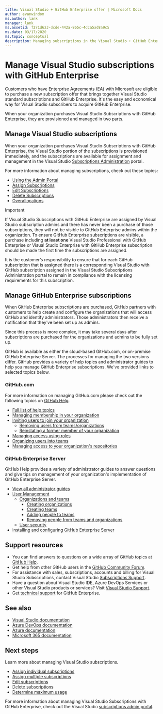 ```yaml
---
title: Visual Studio + GitHub Enterprise offer | Microsoft Docs
author: evanwindom
ms.author: lank
manager: lank
ms.assetid: f271d623-dcde-442a-865c-4dca5ad8a9c5
ms.date: 03/17/2020
ms.topic: conceptual
description: Managing subscriptions in the Visual Studio + GitHub Enterprise offer
---
```


# Manage Visual Studio subscriptions with GitHub Enterprise
Customers who have Enterprise Agreements (EA) with Microsoft are eligible to purchase a new subscription offer that brings together Visual Studio standard subscriptions and GitHub Enterprise. It's the easy and economical way for Visual Studio subscribers to acquire GitHub Enterprise. 

When your organization purchases Visual Studio Subscriptions with GitHub Enterprise, they are provisioned and managed in two parts.

## Manage Visual Studio subscriptions
When your organization purchases Visual Studio Subscriptions with GitHub Enterprise, the Visual Studio portion of the subscriptions is provisioned immediately, and the subscriptions are available for assignment and management in the Visual Studio [Subscriptions Administration](https://manage.visualstudio.com) portal. 

For more information about managing subscriptions, check out these topics:
- [Using the Admin Portal](using-admin-portal.md)
- [Assign Subscriptions](assign-license.md)
- [Edit Subscriptions](edit-license.md)
- [Delete Subscriptions](delete-license.md)
- [Overallocations](handle-overclaimed-license.md)

> [!Important]
> If Visual Studio Subscriptions with GitHub Enterprise are assigned by Visual Studio subscription admins and there has never been a purchase of those subscriptions, they will not be visible to GitHub Enterprise admins within the organization. To ensure GitHub Enterprise subscriptions are visible, a purchase including **at least one** Visual Studio Professional with GitHub Enterprise or Visual Studio Enterprise with GitHub Enterprise subscription should be made the first time the subscriptions are assigned.  
>
> It is the customer’s responsibility to ensure that for each GitHub subscription that is assigned there is a corresponding Visual Studio with GitHub subscription assigned in the Visual Studio Subscriptions Administration portal to remain in compliance with the licensing requirements for this subscription.

## Manage GitHub Enterprise subscriptions
When GitHub Enterprise subscriptions are purchased, GitHub partners with customers to help create and configure the organizations that will access GitHub and identify administrators.  Those administrators then receive a notification that they've been set up as admins.  

Since this process is more complex, it may take several days after subscriptions are purchased for the organizations and admins to be fully set up.

GitHub is available as either the cloud-based GitHub.com, or on-premise GitHub Enterprise Server.  The processes for managing the two versions differ.  GitHub provides a variety of help topics and administrator guides to help you manage GitHub Enterprise subscriptions.  We've provided links to selected topics below.  

### GitHub.com 
For more information on managing GitHub.com please check out the following topics on [GitHub Help](https://help.github.com/en).
+ [Full list of help topics](https://help.github.com/en)
+ [Managing membership in your organization](https://help.github.com/en/articles/managing-membership-in-your-organization)
+ [Inviting users to join your organization](https://help.github.com/en/articles/inviting-users-to-join-your-organization)
  - [Removing users from teams/organizations](https://help.github.com/en/articles/removing-a-member-from-your-organization)
  - [Reinstating a former member of your organization](https://help.github.com/en/articles/reinstating-a-former-member-of-your-organization)
+ [Managing access using roles](https://help.github.com/en/articles/managing-peoples-access-to-your-organization-with-roles)
+ [Organizing users into teams](https://help.github.com/en/articles/organizing-members-into-teams)
+ [Managing access to your organization's repositories](https://help.github.com/en/articles/managing-access-to-your-organizations-repositories)

### GitHub Enterprise Server
GitHub Help provides a variety of administrator guides to answer questions and give tips on management of your organization's implementation of GitHub Enterprise Server.

+ [View all administrator guides](https://help.github.com/en/enterprise/2.16/admin)
+ [User Management](https://help.github.com/en/enterprise/2.16/admin/user-management)
  - [Organizations and teams](https://help.github.com/en/enterprise/2.16/admin/user-management/organizations-and-teams)
    - [Creating organizations](https://help.github.com/en/enterprise/2.16/admin/user-management/creating-organizations)
    - [Creating teams](https://help.github.com/en/enterprise/2.16/admin/user-management/creating-teams)
    - [Adding people to teams](https://help.github.com/en/enterprise/2.16/admin/user-management/adding-people-to-teams)
    - [Removing people from teams and organizations](https://help.github.com/en/enterprise/2.16/admin/user-management/removing-users-from-teams-and-organizations)
  - [User security](https://help.github.com/en/enterprise/2.16/admin/user-management/user-security)
+ [Installing and configuring GitHub Enterprise Server](https://help.github.com/en/enterprise/2.16/admin/installation)

## Support resources

- You can find answers to questions on a wide array of GitHub topics at [GitHub Help](https://help.github.com/en).
- Get help from other GitHub users in the [GitHub Community Forum](https://github.community/).
- For assistance with sales, subscriptions, accounts and billing for Visual Studio Subscriptions, contact Visual Studio [Subscriptions Support](https://visualstudio.microsoft.com/subscriptions/support/).
- Have a question about Visual Studio IDE, Azure DevOps Services or other Visual Studio products or services?  Visit [Visual Studio Support](https://visualstudio.microsoft.com/support/).
- Get [technical support](https://support.microsoft.com/en-us/supportforbusiness/productselection?sapId=b77fe80f-5417-80bd-4b2a-275cf0018c24) for GitHub Enterprise.   

## See also

- [Visual Studio documentation](https://docs.microsoft.com/visualstudio/)
- [Azure DevOps documentation](https://docs.microsoft.com/azure/devops/)
- [Azure documentation](https://docs.microsoft.com/azure/)
- [Microsoft 365 documentation](https://docs.microsoft.com/microsoft-365/)

## Next steps

Learn more about managing Visual Studio subscriptions.
- [Assign individual subscriptions](assign-license.md)
- [Assign multiple subscriptions](assign-license-bulk.md)
- [Edit subscriptions](edit-license.md)
- [Delete subscriptions](delete-license.md)
- [Determine maximum usage](maximum-usage.md)

For more information about managing Visual Studio Subscriptions with GitHub Enterprise, check out the Visual Studio [subscriptions admin portal](https://visualstudio.microsoft.com/subscriptions-administration/).

